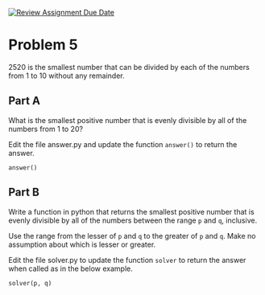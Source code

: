 [![Review Assignment Due Date](https://classroom.github.com/assets/deadline-readme-button-24ddc0f5d75046c5622901739e7c5dd533143b0c8e959d652212380cedb1ea36.svg)](https://classroom.github.com/a/V6WkTI4p)
# Problem 5

2520 is the smallest number that can be divided by each of the
numbers from 1 to 10 without any remainder.

## Part A

What is the smallest positive number that is evenly divisible by 
all of the numbers from 1 to 20?

Edit the file answer.py and update the function `answer()` to return 
the answer.

```
answer()
```

## Part B

Write a function in python that returns the smallest positive number that is evenly divisible by all of the numbers between the range `p` and `q`, inclusive.

Use the range from the lesser of `p` and `q` to the greater of `p` and `q`. Make no assumption about which is lesser or greater.

Edit the file solver.py to update the function `solver` to return the answer when called as in the below example.

```
solver(p, q)
```
